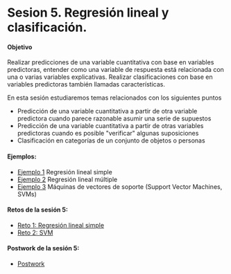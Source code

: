 
# Sesion 5. Regresión lineal y clasificación.

#### Objetivo 

Realizar predicciones de una variable cuantitativa con base en variables predictoras, entender como una variable de respuesta está relacionada con una o varias variables explicativas. Realizar clasificaciones con base en variables predictoras también llamadas características.

En esta sesión estudiaremos temas relacionados con los siguientes puntos

- Predicción de una variable cuantitativa a partir de otra variable predictora cuando parece razonable asumir una serie de supuestos
- Predicción de una variable cuantitativa a partir de otras variables predictoras cuando es posible "verificar" algunas suposiciones
- Clasificación en categorías de un conjunto de objetos o personas

#### Ejemplos:

- [Ejemplo 1](https://github.com/beduExpert/Programacion-con-R-2020/tree/main/Sesion-05/Ejemplo-01) Regresión lineal simple
- [Ejemplo 2](https://github.com/beduExpert/Programacion-con-R-2020/tree/main/Sesion-05/Ejemplo-02) Regresión lineal múltiple
- [Ejemplo 3](https://github.com/beduExpert/Programacion-con-R-2020/tree/main/Sesion-05/Ejemplo-02) Máquinas de vectores de soporte (Support Vector Machines, SVMs)

#### Retos de la sesión 5:

- [Reto 1: Regresión lineal simple](https://github.com/beduExpert/Programacion-con-R-2020/tree/main/Sesion-05/Reto-01)
- [Reto 2: SVM](https://github.com/beduExpert/Programacion-con-R-2020/tree/main/Sesion-05/Reto-02)

#### Postwork de la sesión 5:

- [Postwork]()

